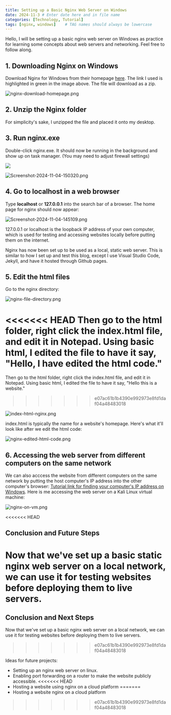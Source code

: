 ```yaml
---
title: Setting up a Basic Nginx Web Server on Windows
date: 2024-11-3 # Enter date here and in file name
categories: [Technology, Tutorial]
tags: [nginx, windows]    # TAG names should always be lowercase
---
```


Hello, I will be setting up a basic nginx web server on Windows as practice for learning some concepts about web servers and networking. Feel free to follow along. 

## 1. Downloading Nginx on Windows

Download Nginx for Windows from their homepage [here](https://nginx.org/en/download.html). The link I used is highlighted in green in the image above. The file will download as a zip.

![nginx-download-homepage.png](https://i.postimg.cc/vT373dD3/nginx-download-homepage.png)

##  2. Unzip the Nginx folder

For simplicity's sake, I unzipped the file and placed it onto my desktop.

## 3. Run nginx.exe

Double-click nginx.exe. It should now be running in the background and show up on task manager. (You may need to adjust firewall settings) 

<!-- Ooooo html works in markdown too. Yay! -->
<img src="https://i.postimg.cc/TPcS7sbX/Windows-protected-your-PC-against-nginxpng.png"> 

![Screenshot-2024-11-04-150320.png](https://i.postimg.cc/zBrzW4rZ/Screenshot-2024-11-04-150320.png)

## 4. Go to localhost in a web browser

Type **localhost** or **127.0.0.1** into the search bar of a browser. The home page for nginx should now appear:

![Screenshot-2024-11-04-145109.png](https://i.postimg.cc/fbLzvY35/Screenshot-2024-11-04-145109.png)

127.0.0.1 or localhost is the loopback IP address of your own computer, which is used for testing and accessing websites locally before putting them on the internet. 

Nginx has now been set up to be used as a local, static web server. This is similar to how I set up and test this blog, except I use Visual Studio Code, Jekyll, and have it hosted through Github pages.

## 5. Edit the html files

Go to the nginx directory:

![nginx-file-directory.png](https://i.postimg.cc/6QM4CVQW/nginx-file-directory.png)

<<<<<<< HEAD
Then go to the html folder, right click the index.html file, and edit it in Notepad. Using basic html, I edited the file to have it say, "Hello, I have edited the html code."
=======
Then go to the html folder, right click the index.html file, and edit it in Notepad. Using basic html, I edited the file to have it say, "Hello this is a website."
>>>>>>> e07ac61b1b4390e992973e8fd1daf04a48483018

![index-html-nginx.png](https://i.postimg.cc/mZ6L7LGG/index-html-nginx.png)

index.html is typically the name for a website's homepage. Here's what it'll look like after we edit the html code:

![nginx-edited-html-code.png](https://i.postimg.cc/TYmcYBfK/nginx-edited-html-code.png)

## 6. Accessing the web server from different computers on the same network

We can also acccess the website from different computers on the same network by putting the host computer's IP address into the other computer's browser: [Tutorial link for finding your computer's IP address on Windows](https://support.microsoft.com/en-us/windows/find-your-ip-address-in-windows-f21a9bbc-c582-55cd-35e0-73431160a1b9). Here is me accessing the web server on a Kali Linux virtual machine:

![nginx-on-vm.png](https://i.postimg.cc/4xxdR4qs/nginx-on-vm.png)

<<<<<<< HEAD
## Conclusion and Future Steps

Now that we've set up a basic static nginx web server on a local network, we can use it for testing websites before deploying them to live servers. 
=======
## Conclusion and Next Steps

Now that we've set up a basic nginx web server on a local network, we can use it for testing websites before deploying them to live servers. 
>>>>>>> e07ac61b1b4390e992973e8fd1daf04a48483018

Ideas for future projects:
* Setting up an nginx web server on linux.
* Enabling port forwarding on a router to make the website publicly accessible.
<<<<<<< HEAD
* Hosting a website using nginx on a cloud platform
=======
* Hosting a website nginx on a cloud platform
>>>>>>> e07ac61b1b4390e992973e8fd1daf04a48483018
